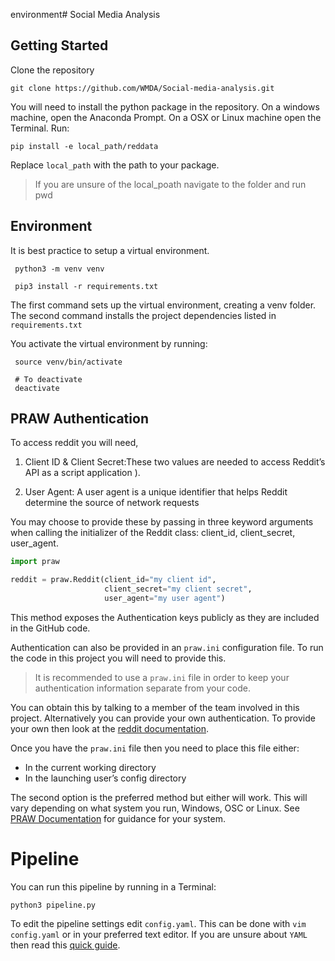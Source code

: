 environment# Social Media Analysis


## Getting Started

Clone the repository
```command
git clone https://github.com/WMDA/Social-media-analysis.git
```
You will need to install the python package in the repository. On a windows machine, open the Anaconda Prompt. On a OSX or Linux machine open the Terminal. Run:

```command
pip install -e local_path/reddata
```
Replace `local_path` with the path to your package.
> If you are unsure of the local_poath navigate to the folder and run pwd


## Environment

It is best practice to setup a virtual environment.

```command
 python3 -m venv venv

 pip3 install -r requirements.txt
```
The first command sets up the virtual environment, creating a venv folder.
The second command installs the project dependencies listed in `requirements.txt`


You activate the virtual environment by running:
```command
 source venv/bin/activate

 # To deactivate
 deactivate
```

## PRAW Authentication

To access reddit you will need,

1. Client ID & Client Secret:These two values are needed to access Reddit’s API as a script application ).

2. User Agent:	A user agent is a unique identifier that helps Reddit determine the source of network requests

You may choose to provide these by passing in three keyword arguments when calling the initializer of the Reddit class: client_id, client_secret, user_agent.

```python
import praw

reddit = praw.Reddit(client_id="my client id",
                     client_secret="my client secret",
                     user_agent="my user agent")
```

This method exposes the Authentication keys publicly as they are included in the GitHub code.

Authentication can also be provided in an `praw.ini` configuration file. To run the code in this project you will need to provide this.
> It is recommended to use a `praw.ini` file in order to keep your authentication information separate from your code.

You can obtain this by talking to a member of the team involved in this project.
Alternatively you can provide your own authentication. To provide your own then look at the [reddit documentation](https://github.com/reddit-archive/reddit/wiki/API).

Once you have the `praw.ini` file then you need to place this file either:
* In the current working directory
* In the launching user’s config directory

The second option is the preferred method but either will work. This will vary depending on what system you run, Windows, OSC or Linux. See [PRAW Documentation](https://praw.readthedocs.io/en/latest/getting_started/configuration/prawini.html) for guidance for your system.

# Pipeline

You can run this pipeline by running in a Terminal:

```command
python3 pipeline.py
```
To edit the pipeline settings edit `config.yaml`. This can be done with `vim config.yaml` or in your preferred text editor. If you are unsure about `YAML` then read this [quick guide](https://rollout.io/blog/yaml-tutorial-everything-you-need-get-started/).
